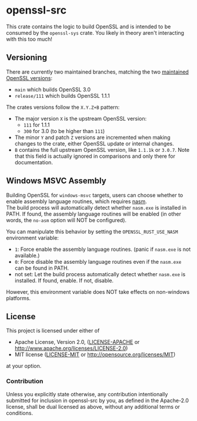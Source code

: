 # openssl-src

This crate contains the logic to build OpenSSL and is intended to be consumed by
the `openssl-sys` crate. You likely in theory aren't interacting with this too
much!

## Versioning

There are currently two maintained branches, matching the
two [maintained OpenSSL versions](https://www.openssl.org/policies/releasestrat.html):
* `main` which builds OpenSSL 3.0
* `release/111` which builds OpenSSL 1.1.1

The crates versions follow the `X.Y.Z+B` pattern:
* The major version `X` is the upstream OpenSSL version:
  * `111` for 1.1.1
  * `300` for 3.0 (to be higher than `111`)
* The minor `Y` and patch `Z` versions are incremented when making changes
  to the crate, either OpenSSL update or internal changes.
* `B` contains the full upstream OpenSSL version, like `1.1.1k` or `3.0.7`.
  Note that this field is actually ignored in comparisons and only there for
  documentation.

## Windows MSVC Assembly

Building OpenSSL for `windows-msvc` targets, users can choose whether to enable
assembly language routines, which requires [nasm](https://www.nasm.us/).  
The build process will automatically detect whether `nasm.exe` is installed in
PATH. If found, the assembly language routines will be enabled (in other words,
the `no-asm` option will NOT be configured).

You can manipulate this behavior by setting the `OPENSSL_RUST_USE_NASM` environment
variable:
* `1`: Force enable the assembly language routines. (panic if `nasm.exe` is not
available.)
* `0`: Force disable the assembly language routines even if the `nasm.exe` can be
found in PATH.
* not set: Let the build process automatically detect whether `nasm.exe` is
installed. If found, enable. If not, disable.

However, this environment variable does NOT take effects on non-windows platforms.

## License

This project is licensed under either of

 * Apache License, Version 2.0, ([LICENSE-APACHE](LICENSE-APACHE) or
   http://www.apache.org/licenses/LICENSE-2.0)
 * MIT license ([LICENSE-MIT](LICENSE-MIT) or
   http://opensource.org/licenses/MIT)

at your option.

### Contribution

Unless you explicitly state otherwise, any contribution intentionally submitted
for inclusion in openssl-src by you, as defined in the Apache-2.0 license, shall be
dual licensed as above, without any additional terms or conditions.
